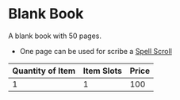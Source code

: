 # Blank Book

A blank book with 50 pages.

- One page can be used for scribe a [Spell Scroll](../../../../Magic/Spellcasting/Spell%20Scrolls.md)

| Quantity of Item | Item Slots | Price |
| ---------------- | ---------- | ----- |
| 1                | 1          | 100   |
